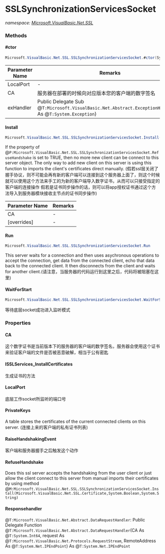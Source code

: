 ﻿# SSLSynchronizationServicesSocket
_namespace: [Microsoft.VisualBasic.Net.SSL](./index.md)_





### Methods

#### #ctor
```csharp
Microsoft.VisualBasic.Net.SSL.SSLSynchronizationServicesSocket.#ctor(System.Int32,Microsoft.VisualBasic.Net.SSL.Certificate,System.Object,Microsoft.VisualBasic.Net.Abstract.ExceptionHandler)
```


|Parameter Name|Remarks|
|--------------|-------|
|LocalPort|-|
|CA|服务器在部署的时候向对应版本您的客户端的数字签名|
|exHandler|Public Delegate Sub @``T:Microsoft.VisualBasic.Net.Abstract.ExceptionHandler``(ex As @``T:System.Exception``)|


#### Install
```csharp
Microsoft.VisualBasic.Net.SSL.SSLSynchronizationServicesSocket.Install(Microsoft.VisualBasic.Net.SSL.Certificate,System.Boolean,System.String)
```
If the property of @``P:Microsoft.VisualBasic.Net.SSL.SSLSynchronizationServicesSocket.RefuseHandshake`` is set to TRUE, then no more new client can be connect to this server object.
 The only way to add new client on this server is using this function to imports the client's certificates direct manually.
 (假若ssl层关闭了握手协议，则不可能会再有新的客户端可以连接到这个服务器上面了，则这个时候就可以使用这个方法来手工的为新的客户端导入数字证书，从而可以只接受指定的客户端的连接操作
 假若是证书同步操作的话，则可以将app授权证书通过这个方法导入到服务器模块接收主节点的证书同步操作)

|Parameter Name|Remarks|
|--------------|-------|
|CA|-|
|[overrides]|-|


#### Run
```csharp
Microsoft.VisualBasic.Net.SSL.SSLSynchronizationServicesSocket.Run
```
This server waits for a connection and then uses asychronous operations to
 accept the connection, get data from the connected client,
 echo that data back to the connected client.
 It then disconnects from the client and waits for another client.(请注意，当服务器的代码运行到这里之后，代码将被阻塞在这里)

#### WaitForStart
```csharp
Microsoft.VisualBasic.Net.SSL.SSLSynchronizationServicesSocket.WaitForStart
```
等待底层socket成功进入监听模式


### Properties

#### CA
这个数字证书是当前版本下的服务器的客户端的数字签名，服务器会使用这个证书来验证客户端的文件是否被恶意破解，相当于公有密匙
#### ISSLServices_InstallCertificates
生成证书的方法
#### LocalPort
底层工作socket所监听的端口号
#### PrivateKeys
A table stores the certificates of the current connected clients on this server.
 (连接上来的客户端的私有证书列表)
#### RaiseHandshakingEvent
客户端和服务器握手之后触发这个动作
#### RefuseHandshake
Does this ssl server accepts the handshaking from the user client or just allow the client connect to this server from manual imports their certificates by using method @``M:Microsoft.VisualBasic.Net.SSL.SSLSynchronizationServicesSocket.Install(Microsoft.VisualBasic.Net.SSL.Certificate,System.Boolean,System.String)``
#### Responsehandler
@``T:Microsoft.VisualBasic.Net.Abstract.DataRequestHandler``: 
 Public Delegate Function @``T:Microsoft.VisualBasic.Net.Abstract.DataRequestHandler``(CA As @``T:System.Int64``, request As @``T:Microsoft.VisualBasic.Net.Protocols.RequestStream``, 
 RemoteAddress As @``T:System.Net.IPEndPoint``) As @``T:System.Net.IPEndPoint``
